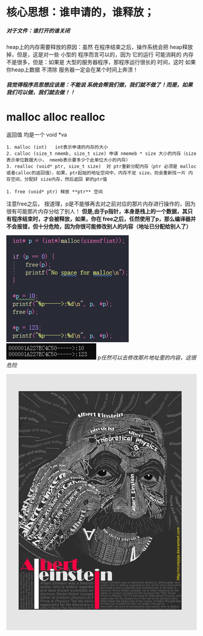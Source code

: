 # 核心思想：谁申请的，谁释放；

##### 对于文件：谁打开的谁关闭

heap上的内存需要释放的原因：虽然 在程序结束之后，操作系统会把 heap释放掉，但是，这是对一些 小型的
程序而言可以的，因为 它的运行 可能消耗的 内存不是很多，但是：如果是 大型的服务器程序，那程序运行很长的
时间，这时 如果 你heap上数据 不清除 服务器一定会在某个时间上奔溃！

##### 我觉得程序员思想应该是：不能说 系统会帮我们做，我们就不做了！而是，如果我们可以做，我们就去做！！ 

# malloc alloc realloc

返回值 均是一个 void *va

    1. malloc (int)   int表示申请的内存的大小
    2. calloc (size_t nmemb, size_t size) 申请 nmemeb * size 大小的内存（size表示单位数据大小， nmemb表示要多少个此单位大小的内存）
    3. realloc (void* ptr, size_t size)  对 ptr重新分配内存（ptr 必须是 malloc或者calloc的返回值），如果，ptr起始的地址空间中，内存不足 size，则会重新找一片 内存空间，分配好 size内存，然后返回 新的ptr值
    
    1. free (void* ptr) 释放 **ptr** 空间

注意free之后， 按道理，p是不能够再去对之前对应的那片内存进行操作的，因为很有可能那片内存分给了别人！ **但是,由于p指针，本身是栈上的一个数据，其只有程序结束时，才会被释放，如果，你在 free之后，任然使用了p，那么编译器并不会报错，但十分危险，因为你很可能修改别人的内容（地址已分配给别人了）**

![alt text](image.png)
![alt text](image-1.png)
*p任然可以去修改那片地址里的内容，这很危险* 


![alt text](wallhaven-4d2gdm.jpg)

